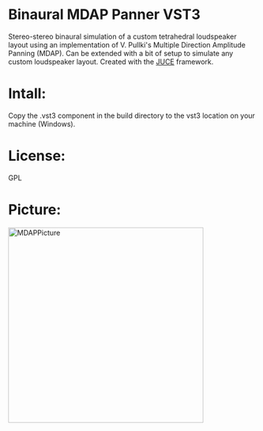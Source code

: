# Binaural MDAP Panner VST3
Stereo-stereo binaural simulation of a custom tetrahedral loudspeaker layout using an implementation of V. Pullki's Multiple Direction Amplitude Panning (MDAP).
Can be extended with a bit of setup to simulate any custom loudspeaker layout.
Created with the [JUCE](https://juce.com/) framework.
# Intall: 
Copy the .vst3 component in the build directory to the vst3 location on your machine (Windows).
# License: 
GPL
# Picture: 
<img width="395" alt="MDAPPicture" src="https://user-images.githubusercontent.com/60676699/116799156-9b416c00-aac4-11eb-8197-9c8503da9887.png"> 
